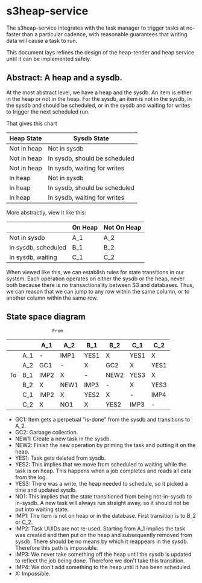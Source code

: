 # s3heap-service

The s3heap-service integrates with the task manager to trigger tasks at no-faster than a particular
cadence, with reasonable guarantees that writing data will cause a task to run.

This document lays refines the design of the heap-tender and heap service until it can be
implemented safely.

## Abstract:  A heap and a sysdb.

At the most abstract level, we have a heap and the sysdb.  An item is either in the heap or not in
the heap.  For the sysdb, an item is not in the sysdb, in the sysdb and should be scheduled, or in
the sysdb and waiting for writes to trigger the next scheduled run.

That gives this chart

| Heap State | Sysdb State |
|------------|-------------|
| Not in heap | Not in sysdb |
| Not in heap | In sysdb, should be scheduled |
| Not in heap | In sysdb, waiting for writes |
| In heap | Not in sysdb |
| In heap | In sysdb, should be scheduled |
| In heap | In sysdb, waiting for writes |

More abstractly, view it like this:

|                     | On Heap    | Not On Heap |
|---------------------|------------|-------------|
| Not in sysdb        | A_1        | A_2         |
| In sysdb, scheduled | B_1        | B_2         |
| In sysdb, waiting   | C_1        | C_2         |

When viewed like this, we can establish rules for state transitions in our system.  Each operation
operates on either the sysdb or the heap, never both because there is no transactionality between S3
and databases.  Thus, we can reason that we can jump to any row within the same column, or to
another column within the same row.

## State space diagram

                     From
|     |      | A_1  | A_2  | B_1  | B_2  | C_1  | C_2  |
|-----|------|------|------|------|------|------|------|
|     | A_1  | -    | IMP1 | YES1 | X    | YES1 | X    |
|     | A_2  | GC1  | -    | X    | GC2  | X    | YES1 |
| To  | B_1  | IMP2 | X    |-     | NEW2 | YES3 | X    |
|     | B_2  | X    | NEW1 | IMP3 | -    | X    | YES3 |
|     | C_1  | IMP2 | X    | YES2 | X    | -    | IMP4 |
|     | C_2  | X    | NO1  | X    | YES2 | IMP3 | -    |

- GC1:  Item gets a perpetual "is-done" from the sysdb and transitions to A_2.
- GC2:  Garbage collection.
- NEW1:  Create a new task in the sysdb.
- NEW2:  Finish the new operation by priming the task and putting it on the heap.
- YES1:  Task gets deleted from sysdb.
- YES2:  This implies that we move from scheduled to waiting while the task is on heap.  This happens when a job completes and reads all data from the log.
- YES3:  There was a write, the heap needed to schedule, so it picked a time and updated sysdb.
- NO1:  This implies that the state transitioned from being not-in-sysdb to in-sysdb.   A new task will always run straight away, so it should not be put into waiting state.
- IMP1:  The item is not on heap or in the database.  First transition is to B_2 or C_2.
- IMP2:  Task UUIDs are not re-used.  Starting from A_1 implies the task was created and then put on the heap and subsequently removed from sysdb.  There should be no means by which it reappears in the sysdb.  Therefore this path is impossible.
- IMP3:  We never take something off the heap until the sysdb is updated to reflect the job being done.  Therefore we don't take this transition.
- IMP4:  We don't add something to the heap until it has been scheduled.
- X:  Impossible.
